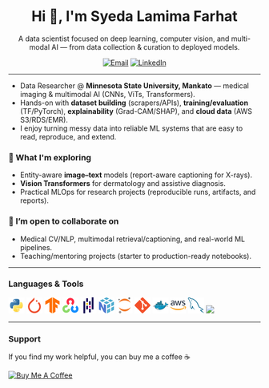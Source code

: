 <h1 align="center">Hi 👋, I'm Syeda Lamima Farhat</h1>
<p align="center">
A data scientist focused on deep learning, computer vision, and multi-modal AI — from data collection & curation to deployed models.
</p>

<p align="center">
  <a href="mailto:lamima.farhat98@gmail.com"><img alt="Email" src="https://img.shields.io/badge/Email-lamima.farhat98%40gmail.com-red?logo=gmail"></a>
  <a href="https://www.linkedin.com/in/lamimaf"><img alt="LinkedIn" src="https://img.shields.io/badge/LinkedIn-lamimaf-blue?logo=linkedin"></a>
</p>

---

- Data Researcher @ **Minnesota State University, Mankato** — medical imaging & multimodal AI (CNNs, ViTs, Transformers).
- Hands-on with **dataset building** (scrapers/APIs), **training/evaluation** (TF/PyTorch), **explainability** (Grad-CAM/SHAP), and **cloud data** (AWS S3/RDS/EMR).  
- I enjoy turning messy data into reliable ML systems that are easy to read, reproduce, and extend.

### 🔭 What I'm exploring
- Entity-aware **image–text** models (report-aware captioning for X-rays).  
- **Vision Transformers** for dermatology and assistive diagnosis.  
- Practical MLOps for research projects (reproducible runs, artifacts, and reports).

### 🤝 I’m open to collaborate on
- Medical CV/NLP, multimodal retrieval/captioning, and real-world ML pipelines.
- Teaching/mentoring projects (starter to production-ready notebooks).

---

### Languages & Tools
<p>
  <img src="https://raw.githubusercontent.com/devicons/devicon/master/icons/python/python-original.svg" height="32" />
  <img src="https://raw.githubusercontent.com/devicons/devicon/master/icons/pytorch/pytorch-original.svg" height="32" />
  <img src="https://raw.githubusercontent.com/devicons/devicon/master/icons/tensorflow/tensorflow-original.svg" height="32" />
  <img src="https://raw.githubusercontent.com/devicons/devicon/master/icons/opencv/opencv-original.svg" height="32" />
  <img src="https://raw.githubusercontent.com/devicons/devicon/master/icons/pandas/pandas-original.svg" height="32" />
  <img src="https://raw.githubusercontent.com/devicons/devicon/master/icons/numpy/numpy-original.svg" height="32" />
  <img src="https://raw.githubusercontent.com/devicons/devicon/master/icons/jupyter/jupyter-original.svg" height="32" />
  <img src="https://raw.githubusercontent.com/devicons/devicon/master/icons/git/git-original.svg" height="32" />
  <img src="https://raw.githubusercontent.com/devicons/devicon/master/icons/docker/docker-original.svg" height="32" />
  <img src="https://raw.githubusercontent.com/devicons/devicon/master/icons/amazonwebservices/amazonwebservices-original.svg" height="32" />
  <img src="https://raw.githubusercontent.com/devicons/devicon/master/icons/mysql/mysql-original.svg" height="32" />
  <img src="https://raw.githubusercontent.com/devicons/devicon/master/icons/powerbi/powerbi-original.svg" height="32" />
</p>

---

### Support
If you find my work helpful, you can buy me a coffee ☕️

<p>
  <a href="https://buymeacoffee.com/lamima)" target="_blank">
    <img src="https://cdn.buymeacoffee.com/buttons/v2/default-yellow.png" alt="Buy Me A Coffee" height="50">
  </a>
</p>



